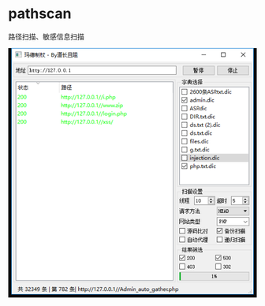 # pathscan
路径扫描、敏感信息扫描

![](https://github.com/ydhcui/pathscan/blob/master/QQ%E5%9B%BE%E7%89%8720181126103941.png?raw=true)
